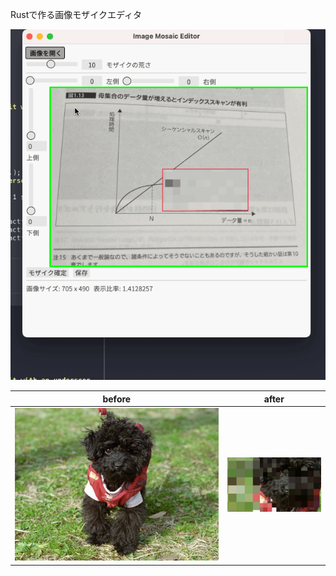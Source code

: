 Rustで作る画像モザイクエディタ

![](./demo.gif)

|before|after|
|--|--|
|![](./test.jpg)|![](./mosaic_test.jpg)|
